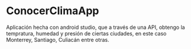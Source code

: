 # ConocerClimaApp
Aplicación hecha con android studio, que a través de una API, obtengo la tempratura, humedad y presión de ciertas ciudades, en este caso Monterrey, Santiago, Culiacán entre otras.
